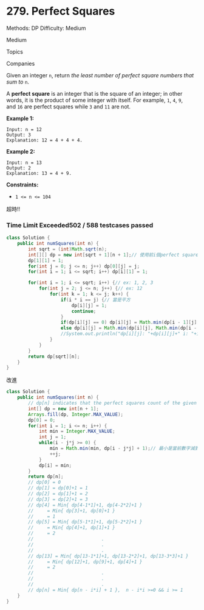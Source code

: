 # 279. Perfect Squares

Methods: DP
Difficulty: Medium

Medium

Topics

Companies

Given an integer `n`, return *the least number of perfect square numbers that sum to* `n`.

A **perfect square** is an integer that is the square of an integer; in other words, it is the product of some integer with itself. For example, `1`, `4`, `9`, and `16` are perfect squares while `3` and `11` are not.

**Example 1:**

```
Input: n = 12
Output: 3
Explanation: 12 = 4 + 4 + 4.

```

**Example 2:**

```
Input: n = 13
Output: 2
Explanation: 13 = 4 + 9.

```

**Constraints:**

- `1 <= n <= 104`

超時!!

### **Time Limit Exceeded502 / 588 testcases passed**

```java
class Solution {
    public int numSquares(int n) {
        int sqrt = (int)Math.sqrt(n);
        int[][] dp = new int[sqrt + 1][n + 1];// 使用前i個perfect square可產生n之最小需數目
        dp[1][1] = 1;
        for(int j = 0; j <= n; j++) dp[0][j] = j;
        for(int i = 1; i <= sqrt; i++) dp[i][1] = 1;

        for(int i = 1; i <= sqrt; i++) {// ex: 1, 2, 3
            for(int j = 2; j <= n; j++) {// ex: 12
                for(int k = 1; k <= j; k++) {
                    if(i * i == j) {// 當是平方
                        dp[i][j] = 1;
                        continue;
                    }
                    if(dp[i][j] == 0) dp[i][j] = Math.min(dp[i - 1][j], dp[i][k] + dp[i][j - k]);
                    else dp[i][j] = Math.min(dp[i][j], Math.min(dp[i - 1][j], dp[i][k] + dp[i][j - k]));
                    //System.out.println("dp[i][j]: "+dp[i][j]+" i: "+i+" j: "+j+" k: "+k);
                }
            }
        }
        return dp[sqrt][n];
    }
}
```

改進

```java
class Solution {
    public int numSquares(int n) {
        // dp[n] indicates that the perfect squares count of the given n
        int[] dp = new int[n + 1];
        Arrays.fill(dp, Integer.MAX_VALUE);
        dp[0] = 0;
        for(int i = 1; i <= n; i++) {
            int min = Integer.MAX_VALUE;
            int j = 1;
            while(i - j*j >= 0) {
                min = Math.min(min, dp[i - j*j] + 1);// 最小是當前數字減到每個平方數
                ++j;
            }
            dp[i] = min;
        }		
        return dp[n];
        // dp[0] = 0 
        // dp[1] = dp[0]+1 = 1
        // dp[2] = dp[1]+1 = 2
        // dp[3] = dp[2]+1 = 3
        // dp[4] = Min{ dp[4-1*1]+1, dp[4-2*2]+1 } 
        //     = Min{ dp[3]+1, dp[0]+1 } 
        //     = 1				
        // dp[5] = Min{ dp[5-1*1]+1, dp[5-2*2]+1 } 
        //     = Min{ dp[4]+1, dp[1]+1 } 
        //     = 2
        //                         .
        //                         .
        //                         .
        // dp[13] = Min{ dp[13-1*1]+1, dp[13-2*2]+1, dp[13-3*3]+1 } 
        //     = Min{ dp[12]+1, dp[9]+1, dp[4]+1 } 
        //     = 2
        //                         .
        //                         .
        //                         .
        // dp[n] = Min{ dp[n - i*i] + 1 },  n - i*i >=0 && i >= 1
    }
}
```